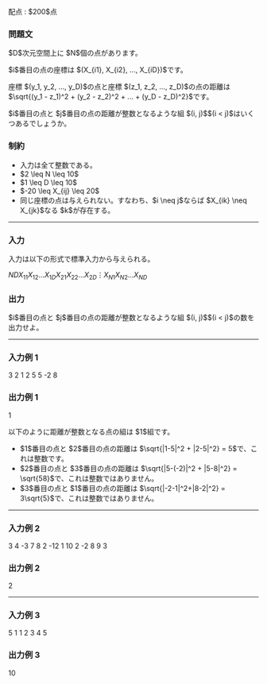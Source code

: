 
<div>

<span>

<span>

<p>
配点 : $200$点
</p>

<div>

<section>

### **問題文**

<p>
$D$次元空間上に $N$個の点があります。
</p>

<p>
$i$番目の点の座標は $(X_{i1}, X_{i2}, ..., X_{iD})$です。
</p>

<p>
座標 $(y_1, y_2, ..., y_D)$の点と座標 $(z_1, z_2, ..., z_D)$の点の距離は $\sqrt{(y_1 - z_1)^2 + (y_2 - z_2)^2 + ... + (y_D - z_D)^2}$です。
</p>

<p>
$i$番目の点と $j$番目の点の距離が整数となるような組 $(i, j)$$(i < j)$はいくつあるでしょうか。
</p>

</section>

</div>

<div>

<section>

### **制約**

<ul>

<li>
入力は全て整数である。
</li>

<li>
$2 \leq N \leq 10$
</li>

<li>
$1 \leq D \leq 10$
</li>

<li>
$-20 \leq X_{ij} \leq 20$
</li>

<li>
同じ座標の点は与えられない。すなわち、$i \neq j$ならば $X_{ik} \neq X_{jk}$なる $k$が存在する。
</li>

</ul>

</section>

</div>

---

<div>

<div>

<section>

### **入力**

<p>
入力は以下の形式で標準入力から与えられる。
</p>

<div>

$N$$D$$X_{11}$$X_{12}$$...$$X_{1D}$$X_{21}$$X_{22}$$...$$X_{2D}$$\vdots$$X_{N1}$$X_{N2}$$...$$X_{ND}$
</div>

</section>

</div>

<div>

<section>

### **出力**

<p>
$i$番目の点と $j$番目の点の距離が整数となるような組 $(i, j)$$(i < j)$の数を出力せよ。
</p>

</section>

</div>

</div>

---

<div>

<section>

### **入力例 1**

<div>

3 2
1 2
5 5
-2 8

</div>

</section>

</div>

<div>

<section>

### **出力例 1**

<div>

1

</div>

<p>
以下のように距離が整数となる点の組は $1$組です。
</p>

<ul>

<li>
$1$番目の点と $2$番目の点の距離は $\sqrt{|1-5|^2 + |2-5|^2} = 5$で、これは整数です。
</li>

<li>
$2$番目の点と $3$番目の点の距離は $\sqrt{|5-(-2)|^2 + |5-8|^2} = \sqrt{58}$で、これは整数ではありません。
</li>

<li>
$3$番目の点と $1$番目の点の距離は $\sqrt{|-2-1|^2+|8-2|^2} = 3\sqrt{5}$で、これは整数ではありません。
</li>

</ul>

</section>

</div>

---

<div>

<section>

### **入力例 2**

<div>

3 4
-3 7 8 2
-12 1 10 2
-2 8 9 3

</div>

</section>

</div>

<div>

<section>

### **出力例 2**

<div>

2

</div>

</section>

</div>

---

<div>

<section>

### **入力例 3**

<div>

5 1
1
2
3
4
5

</div>

</section>

</div>

<div>

<section>

### **出力例 3**

<div>

10

</div>

</section>

</div>

</span>

</span>

</div>
